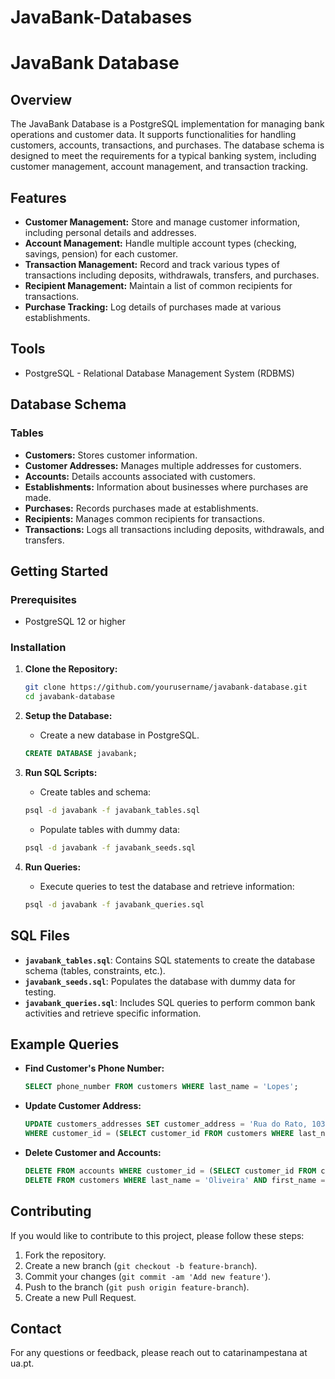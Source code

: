 # JavaBank-Databases
# JavaBank Database

## Overview

The JavaBank Database is a PostgreSQL implementation for managing bank operations and customer data. It supports functionalities for handling customers, accounts, transactions, and purchases. The database schema is designed to meet the requirements for a typical banking system, including customer management, account management, and transaction tracking.

## Features

- **Customer Management:** Store and manage customer information, including personal details and addresses.
- **Account Management:** Handle multiple account types (checking, savings, pension) for each customer.
- **Transaction Management:** Record and track various types of transactions including deposits, withdrawals, transfers, and purchases.
- **Recipient Management:** Maintain a list of common recipients for transactions.
- **Purchase Tracking:** Log details of purchases made at various establishments.

## Tools 

- PostgreSQL - Relational Database Management System (RDBMS)

## Database Schema

### Tables

- **Customers:** Stores customer information.
- **Customer Addresses:** Manages multiple addresses for customers.
- **Accounts:** Details accounts associated with customers.
- **Establishments:** Information about businesses where purchases are made.
- **Purchases:** Records purchases made at establishments.
- **Recipients:** Manages common recipients for transactions.
- **Transactions:** Logs all transactions including deposits, withdrawals, and transfers.

## Getting Started

### Prerequisites

- PostgreSQL 12 or higher

### Installation

1. **Clone the Repository:**

    ```bash
    git clone https://github.com/yourusername/javabank-database.git
    cd javabank-database
    ```

2. **Setup the Database:**

    - Create a new database in PostgreSQL.

    ```sql
    CREATE DATABASE javabank;
    ```

3. **Run SQL Scripts:**

    - Create tables and schema:

    ```bash
    psql -d javabank -f javabank_tables.sql
    ```

    - Populate tables with dummy data:

    ```bash
    psql -d javabank -f javabank_seeds.sql
    ```

4. **Run Queries:**

    - Execute queries to test the database and retrieve information:

    ```bash
    psql -d javabank -f javabank_queries.sql
    ```

## SQL Files

- **`javabank_tables.sql`**: Contains SQL statements to create the database schema (tables, constraints, etc.).
- **`javabank_seeds.sql`**: Populates the database with dummy data for testing.
- **`javabank_queries.sql`**: Includes SQL queries to perform common bank activities and retrieve specific information.

## Example Queries

- **Find Customer's Phone Number:**

    ```sql
    SELECT phone_number FROM customers WHERE last_name = 'Lopes';
    ```

- **Update Customer Address:**

    ```sql
    UPDATE customers_addresses SET customer_address = 'Rua do Rato, 103, Lisboa, 1000-004'
    WHERE customer_id = (SELECT customer_id FROM customers WHERE last_name = 'Oliveira' AND first_name = 'João');
    ```

- **Delete Customer and Accounts:**

    ```sql
    DELETE FROM accounts WHERE customer_id = (SELECT customer_id FROM customers WHERE last_name = 'Oliveira' AND first_name = 'Miguel');
    DELETE FROM customers WHERE last_name = 'Oliveira' AND first_name = 'Miguel';
    ```

## Contributing

If you would like to contribute to this project, please follow these steps:

1. Fork the repository.
2. Create a new branch (`git checkout -b feature-branch`).
3. Commit your changes (`git commit -am 'Add new feature'`).
4. Push to the branch (`git push origin feature-branch`).
5. Create a new Pull Request.

## Contact

For any questions or feedback, please reach out to catarinampestana at ua.pt.
